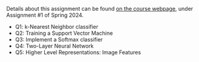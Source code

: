 Details about this assignment can be found [on the course webpage](http://cs231n.github.io/), under Assignment #1 of Spring 2024.
- Q1: k-Nearest Neighbor classifier
- Q2: Training a Support Vector Machine
- Q3: Implement a Softmax classifier
- Q4: Two-Layer Neural Network
- Q5: Higher Level Representations: Image Features